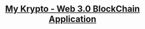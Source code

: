 <a href="https://mykrypto.online/" target="_blank"><h1 align="center">My Krypto - Web 3.0 BlockChain Application</h1></a>
